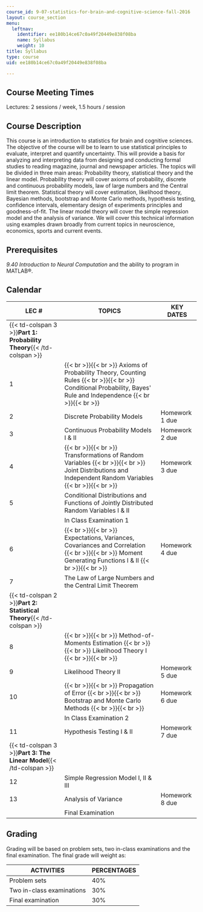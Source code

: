 ```yaml
---
course_id: 9-07-statistics-for-brain-and-cognitive-science-fall-2016
layout: course_section
menu:
  leftnav:
    identifier: ee180b14ce67c0a49f20449e838f08ba
    name: Syllabus
    weight: 10
title: Syllabus
type: course
uid: ee180b14ce67c0a49f20449e838f08ba

---
```


Course Meeting Times
--------------------

Lectures: 2 sessions / week, 1.5 hours / session

Course Description
------------------

This course is an introduction to statistics for brain and cognitive sciences. The objective of the course will be to learn to use statistical principles to evaluate, interpret and quantify uncertainty. This will provide a basis for analyzing and interpreting data from designing and conducting formal studies to reading magazine, journal and newspaper articles. The topics will be divided in three main areas: Probability theory, statistical theory and the linear model. Probability theory will cover axioms of probability, discrete and continuous probability models, law of large numbers and the Central limit theorem. Statistical theory will cover estimation, likelihood theory, Bayesian methods, bootstrap and Monte Carlo methods, hypothesis testing, confidence intervals, elementary design of experiments principles and goodness-of-fit. The linear model theory will cover the simple regression model and the analysis of variance. We will cover this technical information using examples drawn broadly from current topics in neuroscience, economics, sports and current events.

Prerequisites
-------------

_9.40 Introduction to Neural Computation_ and the ability to program in MATLAB®.

Calendar
--------

| LEC # | TOPICS | KEY DATES |
| --- | --- | --- |
| {{< td-colspan 3 >}}**Part 1: Probability Theory**{{< /td-colspan >}} |||
| 1 |  {{< br >}}{{< br >}} Axioms of Probability Theory, Counting Rules {{< br >}}{{< br >}} Conditional Probability, Bayes' Rule and Independence {{< br >}}{{< br >}}  | &nbsp; |
| 2 | Discrete Probability Models | Homework 1 due |
| 3 | Continuous Probability Models I & II | Homework 2 due |
| 4 |  {{< br >}}{{< br >}} Transformations of Random Variables {{< br >}}{{< br >}} Joint Distributions and Independent Random Variables {{< br >}}{{< br >}}  | Homework 3 due |
| 5 | Conditional Distributions and Functions of Jointly Distributed Random Variables I & II | &nbsp; |
| &nbsp; | In Class Examination 1 | &nbsp; |
| 6 |  {{< br >}}{{< br >}} Expectations, Variances, Covariances and Correlation {{< br >}}{{< br >}} Moment Generating Functions I & II {{< br >}}{{< br >}}  | Homework 4 due |
| 7 | The Law of Large Numbers and the Central Limit Theorem | &nbsp; |
| {{< td-colspan 2 >}}**Part 2: Statistical Theory**{{< /td-colspan >}} |||
| 8 |  {{< br >}}{{< br >}} Method-of-Moments Estimation {{< br >}}{{< br >}} Likelihood Theory I {{< br >}}{{< br >}}  | &nbsp; |
| 9 | Likelihood Theory II | Homework 5 due |
| 10 |  {{< br >}}{{< br >}} Propagation of Error {{< br >}}{{< br >}} Bootstrap and Monte Carlo Methods {{< br >}}{{< br >}}  | Homework 6 due |
| &nbsp; | In Class Examination 2 | &nbsp; |
| 11 | Hypothesis Testing I & II | Homework 7 due |
| {{< td-colspan 3 >}}**Part 3: The Linear Model**{{< /td-colspan >}} |||
| 12 | Simple Regression Model I, II & III | &nbsp; |
| 13 | Analysis of Variance | Homework 8 due |
| &nbsp; | Final Examination |   

Grading
-------

Grading will be based on problem sets, two in-class examinations and the final examination. The final grade will weight as:

| ACTIVITIES | PERCENTAGES |
| --- | --- |
| Problem sets | 40% |
| Two in-class examinations | 30% |
| Final examination | 30%